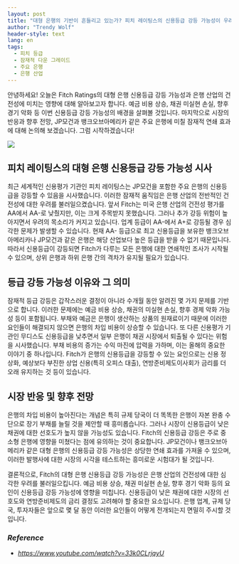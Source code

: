 ```yaml
---
layout: post
title: "대형 은행의 기반이 흔들리고 있는가? 피치 레이팅스의 신용등급 강등 가능성이 우려를 불러일으키고 있습니다! "
author: "Trendy Wolf"
header-style: text
lang: en
tags:
  - 피치 등급
  - 잠재적 다운 그레이드
  - 주요 은행
  - 은행 산업
---
```


안녕하세요! 오늘은 Fitch Ratings의 대형 은행 신용등급 강등 가능성과 은행 산업의 건전성에 미치는 영향에 대해 알아보고자 합니다. 예금 비용 상승, 채권 미실현 손실, 향후 경기 악화 등 이번 신용등급 강등 가능성의 배경을 살펴볼 것입니다. 마지막으로 시장의 반응과 향후 전망, JP모건과 뱅크오브아메리카 같은 주요 은행에 미칠 잠재적 연쇄 효과에 대해 논의해 보겠습니다. 그럼 시작하겠습니다! 

<img
    src="https://i.ytimg.com/vi/33k0CLrjqyU/hqdefault.jpg"
/>






## 피치 레이팅스의 대형 은행 신용등급 강등 가능성 시사

최근 세계적인 신용평가 기관인 피치 레이팅스는 JP모건을 포함한 주요 은행의 신용등급을 강등할 수 있음을 시사했습니다. 이러한 잠재적 움직임은 은행 산업의 전반적인 건전성에 대한 우려를 불러일으켰습니다. 앞서 Fitch는 미국 은행 산업의 건전성 평가를 AA에서 AA-로 낮췄지만, 이는 크게 주목받지 못했습니다. 그러나 추가 강등 위험이 높아지면서 우려의 목소리가 커지고 있습니다. 업계 등급이 AA-에서 A+로 강등될 경우 심각한 문제가 발생할 수 있습니다. 현재 AA- 등급으로 최고 신용등급을 보유한 뱅크오브아메리카나 JP모건과 같은 은행은 해당 산업보다 높은 등급을 받을 수 없기 때문입니다. 따라서 신용등급이 강등되면 Fitch가 다루는 모든 은행에 대한 연쇄적인 조사가 시작될 수 있으며, 상위 은행과 하위 은행 간의 격차가 유지될 필요가 있습니다. 



## 등급 강등 가능성 이유와 그 의미

잠재적 등급 강등은 갑작스러운 결정이 아니라 수개월 동안 알려진 몇 가지 문제를 기반으로 합니다. 이러한 문제에는 예금 비용 상승, 채권의 미실현 손실, 향후 경제 악화 가능성 등이 포함됩니다. 부채와 예금은 은행이 생산하는 상품의 원재료이기 때문에 이러한 요인들이 해결되지 않으면 은행의 차입 비용이 상승할 수 있습니다. 또 다른 신용평가 기관인 무디스도 신용등급을 낮추면서 일부 은행이 채권 시장에서 퇴출될 수 있다는 위험을 시사했습니다. 부채 비용의 증가는 수익 마진에 압력을 가하며, 이는 올해의 중요한 이야기 중 하나입니다. Fitch가 은행의 신용등급을 강등할 수 있는 요인으로는 신용 정상화, 예상보다 부진한 상업 신용(특히 오피스 대출), 연방준비제도이사회가 금리를 더 오래 유지하는 것 등이 있습니다. 



## 시장 반응 및 향후 전망

은행의 차입 비용이 높아진다는 개념은 특히 규제 당국이 더 똑똑한 은행이 자본 완충 수단으로 장기 부채를 늘릴 것을 제안할 때 흥미롭습니다. 그러나 시장이 신용등급이 낮은 채권에 대한 선호도가 높지 않을 가능성도 있습니다. Fitch의 신용등급 강등은 주로 중소형 은행에 영향을 미쳤다는 점에 유의하는 것이 중요합니다. JP모건이나 뱅크오브아메리카 같은 대형 은행의 신용등급 강등 가능성은 상당한 연쇄 효과를 가져올 수 있으며, 이러한 발행사에 대한 시장의 시각을 테스트하는 흥미로운 시험대가 될 것입니다. 

결론적으로, Fitch의 대형 은행 신용등급 강등 가능성은 은행 산업의 건전성에 대한 심각한 우려를 불러일으킵니다. 예금 비용 상승, 채권 미실현 손실, 향후 경기 악화 등의 요인이 신용등급 강등 가능성에 영향을 미칩니다. 신용등급이 낮은 채권에 대한 시장의 선호도와 연방준비제도의 금리 결정도 고려해야 할 중요한 요소입니다. 은행 업계, 규제 당국, 투자자들은 앞으로 몇 달 동안 이러한 요인들이 어떻게 전개되는지 면밀히 주시할 것입니다. 


### _Reference_
- _https://www.youtube.com/watch?v=33k0CLrjqyU_


